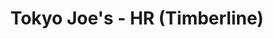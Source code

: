 ---
layout: place
title: "Tokyo Joe's - HR (Timberline)"
permalink: /colorado/highlands-ranch/tokyo-joe-s-hr-timberline.html
stateAbbr: CO
stateName: Colorado
cityName: Highlands Ranch
seo:
  name: "Tokyo Joe's - HR (Timberline)"
  type: Restaurant
  links: null
description: "Looking for sushi in Highlands Ranch, Colorado? Check out Tokyo Joe's - HR (Timberline) for a delightful Japanese dining experience. Enjoy a variety of sushi..."
place_id: ChIJlzp9RvSEbIcRPuo0WN3dsms
photos:
  - name: >-
      places/ChIJlzp9RvSEbIcRPuo0WN3dsms/photos/AeeoHcKm_KcyPXYsn3BmlhIMEinOh5GRTTt4cWrrv5NQ3DUrTvJYPYHGXXT4A6an0EZCSdxHmOxMIpDVGuGV7z8VniqzZgSWMCUlO_nNMffwTO8QypJupbPVlZAvY0Hi9QEH16XPcm8VnmjhZRnZoBlZc7ox_Os7Choa_n7JCVNa11OqErwbjNLePeHHyLizUIuPz9Ja4gVrkz9BW2dgFhKz1w7AVcHDmcU5BtRKzZZzh-PP9-VrovVhN0PityjqtPbWwALC3G5Dih1E9TRu3mnFU3XCuoOGbA9aacpzB6JhXdHQPnlm-U6hWIdWVIFVa7ZjwnMsAK68xUo9ai2oLrUg8LJjHZ5NIeM5FmYwVPaYSpFntV03xpB5ffbETM09ZmYFoEuDs8QMveOY1vQvqIAzjwHGmH6fvsjCmS6eah6B5TaBGQ
    widthPx: 4000
    heightPx: 3000
    authorAttributions:
      - displayName: Jeremy Howie
        uri: https://maps.google.com/maps/contrib/108938506792953502330
        photoUri: >-
          https://lh3.googleusercontent.com/a-/ALV-UjVXtzUenzyJqW9pRr-Bzjy2aFv0jjAwW4dKoBVsrL7iE79Tj-7SKA=s100-p-k-no-mo
    flagContentUri: >-
      https://www.google.com/local/imagery/report/?cb_client=maps_api_places.places_api&image_key=!1e10!2sCIHM0ogKEICAgIC476Oafw&hl=en-US
    googleMapsUri: >-
      https://www.google.com/maps/place//data=!3m4!1e2!3m2!1sCIHM0ogKEICAgIC476Oafw!2e10!4m2!3m1!1s0x876c84f4467d3a97:0x6bb2dddd5834ea3e
  - name: >-
      places/ChIJlzp9RvSEbIcRPuo0WN3dsms/photos/AeeoHcLNuSYX0TKSUcpJl9oLEvjJ3o_Xo6EG6iggqbFg4_WBSW_tCxOp8G3usH1BK4r_8FTsXL1ouPMHGBJhv-ObD3k75o0gQTjkf3eU_wAZQ5qo3dSGBxx9QRACzN42kUNvie0swQcBkfjEImrx6VkedXo6dDTR0HDK-qHo9SFFDKT7w9xeEmyY0eVVYjDZEBFmkTdmmE7XCr7QhoR-HA7gZxd_TI9zxky8x5QQtztmgtQkpnp0q4eX7lky5A6_no78geYo0hyyH2k1sPjbHwtay0qyvSi0-RGgE9zm9diFz267Gg
    widthPx: 4557
    heightPx: 3040
    authorAttributions:
      - displayName: Tokyo Joe's - HR (Timberline)
        uri: https://maps.google.com/maps/contrib/108665652478054829749
        photoUri: >-
          https://lh3.googleusercontent.com/a-/ALV-UjX1jDpFZFCpZfQSlP5Pi9sy9xQ5JCs3m-rOUzpZFeFVhz2GWqXv=s100-p-k-no-mo
    flagContentUri: >-
      https://www.google.com/local/imagery/report/?cb_client=maps_api_places.places_api&image_key=!1e10!2sAF1QipNmTydhEaCNvK2NIJFbJEO4dKsrjLLoV3QVoK4q&hl=en-US
    googleMapsUri: >-
      https://www.google.com/maps/place//data=!3m4!1e2!3m2!1sAF1QipNmTydhEaCNvK2NIJFbJEO4dKsrjLLoV3QVoK4q!2e10!4m2!3m1!1s0x876c84f4467d3a97:0x6bb2dddd5834ea3e
  - name: >-
      places/ChIJlzp9RvSEbIcRPuo0WN3dsms/photos/AeeoHcLOphd0oaYLILYLiJtAcslvsVF-a_AJwdjGpy7GW8_J6d46C9oGRMMXBYVx0SUEaWFmk_KhWfCo60jqvOGSSDNX5SffxXXI5uKQfrUF0jalSI-tBZVm-5lWZ8Mj5KoaDzP1wOtI-Y0HjSwutQUUJCCTeYZaMNVTrr_e7XVqyW6wJfuyrRf67aZ6v0sfR29wmi8zCYcsPkb3fjTltTEviYAU7nHcDxdF3Cw-G5cBnk3GTC7mEYlSm678cg9qAJtmwhQsl5CEmSTUmPZHNSLD3jfJhG4lKM0B2Nu1JWuYm1X6IQ
    widthPx: 4800
    heightPx: 3200
    authorAttributions:
      - displayName: Tokyo Joe's - HR (Timberline)
        uri: https://maps.google.com/maps/contrib/108665652478054829749
        photoUri: >-
          https://lh3.googleusercontent.com/a-/ALV-UjX1jDpFZFCpZfQSlP5Pi9sy9xQ5JCs3m-rOUzpZFeFVhz2GWqXv=s100-p-k-no-mo
    flagContentUri: >-
      https://www.google.com/local/imagery/report/?cb_client=maps_api_places.places_api&image_key=!1e10!2sAF1QipMMIkjsDwm4vSTOyYRMNuwRJnrYuZTQJOHo1wjO&hl=en-US
    googleMapsUri: >-
      https://www.google.com/maps/place//data=!3m4!1e2!3m2!1sAF1QipMMIkjsDwm4vSTOyYRMNuwRJnrYuZTQJOHo1wjO!2e10!4m2!3m1!1s0x876c84f4467d3a97:0x6bb2dddd5834ea3e
  - name: >-
      places/ChIJlzp9RvSEbIcRPuo0WN3dsms/photos/AeeoHcIta9_aMxB3l3OKt0QWkil_727DkGUcJKGk6C05mlyT9R1xyljcys4OoGvVZD2h3w6klKfevI0NkptjMzCKMXedtpjxl8o_bbSZk_91mcma5XzBP289II34VUA1zGhFjpe0x4IhhFMEZ-MZI6Lk3jYXHBuEwAOUgKvsqTQQPPHt7sVuo7K4DkAxHz2LtZr6AVYNMF1zxXZ-A_6Fq1ECaz6PbYVHOaq6utx8OPCXnbMHzEAwcrTjT2d8XkiJLTzJvr38H-lEKWXaVChr_VU_4AtqbWlOIfLrRlyBUdTHj4uHOZKFUSWYzsdwXtNZUaQLVJVkmD_u4770DiUCk3S4LdmSMdVihJcvVmwXUcsg0RWFjNHM7HW8fdQT9k0did9nFfrsvAkX03ODqM4OC5C9GrEiicFh4CJV-uD_Ld32wTzxKJ9G
    widthPx: 3000
    heightPx: 4000
    authorAttributions:
      - displayName: Brad Kellmayer
        uri: https://maps.google.com/maps/contrib/111253435504544434591
        photoUri: >-
          https://lh3.googleusercontent.com/a-/ALV-UjUojwuVC1e8TFquV2EAuNjCS2uScFw2TZCOdxSlSN4wXfprkwdgDw=s100-p-k-no-mo
    flagContentUri: >-
      https://www.google.com/local/imagery/report/?cb_client=maps_api_places.places_api&image_key=!1e10!2sCIHM0ogKEICAgICpxqjgigE&hl=en-US
    googleMapsUri: >-
      https://www.google.com/maps/place//data=!3m4!1e2!3m2!1sCIHM0ogKEICAgICpxqjgigE!2e10!4m2!3m1!1s0x876c84f4467d3a97:0x6bb2dddd5834ea3e
  - name: >-
      places/ChIJlzp9RvSEbIcRPuo0WN3dsms/photos/AeeoHcLofaO08Y3JtYrzQlpoPCCKU2gMy33vhE-5oCKJVn_f7VZ63OUGpeyoZM29f8XlwRVtTqX1dRepqLF1M_7h_70991DaW1PY49XrB6uYdI7NtLhgardLaprl4r20-jK_NZ_qXyW5yDyr5HVVkgc3dXZGrsp3TC_lgj2FtdvbPpaIihjiVva-tMHleMq3OEs3ziuJvURP3gHBCdRkrVXzGAf_8jJYZq-tRmbCun2PF3lTqmGdAQ3sJaLYPa4NvKvnUCgsmDjkJ77XrIirora9gwEgq4kwK6_BrX1UYBiHVZBKsQ
    widthPx: 4800
    heightPx: 3200
    authorAttributions:
      - displayName: Tokyo Joe's - HR (Timberline)
        uri: https://maps.google.com/maps/contrib/108665652478054829749
        photoUri: >-
          https://lh3.googleusercontent.com/a-/ALV-UjX1jDpFZFCpZfQSlP5Pi9sy9xQ5JCs3m-rOUzpZFeFVhz2GWqXv=s100-p-k-no-mo
    flagContentUri: >-
      https://www.google.com/local/imagery/report/?cb_client=maps_api_places.places_api&image_key=!1e10!2sAF1QipMhiWdaCYdbNFXWyIKt6KweoHhSvExvtPVhvMHy&hl=en-US
    googleMapsUri: >-
      https://www.google.com/maps/place//data=!3m4!1e2!3m2!1sAF1QipMhiWdaCYdbNFXWyIKt6KweoHhSvExvtPVhvMHy!2e10!4m2!3m1!1s0x876c84f4467d3a97:0x6bb2dddd5834ea3e
  - name: >-
      places/ChIJlzp9RvSEbIcRPuo0WN3dsms/photos/AeeoHcIj7TSd6WftwoMAglIIVyLn4kFX4JN5Un0OnetkG1-Lu-lTC58Vnt3X-ofGHQqMJ_QjGuqV0xy9fCkPVffgzA-U_pBv_YJC-iG_JlXMR5T0JZNIOop_tkpbDXCST6SY3Oj7k4EKUw7HouBVO9ZCF03a37-p6nyfcTuCwdNsHc_VJ3VjLxLSkOwr1uI84fwS3jpWCj39Vui15AFwjgVDbMZhFxY2KJU9x75D3BdEIriZNzAJz9AwRWednD8vZkH38ZMS6uRuMKp8aQONNauPvr8jWNiTC6FMMTtjIU2LNsrP3mESEIbdjUNB6w1ttZMI2-RRDGqOQqnap96wmBI6R5W0cybZBpmoARwVvCVsS_Ath6Mx7uo1kYmDgCQJ6SeIAvmExzYR070ZCh75aRrZyS_Tffm2QxdqU2NLeVCTGgGdJrY
    widthPx: 1920
    heightPx: 1080
    authorAttributions:
      - displayName: Jeremy Herman
        uri: https://maps.google.com/maps/contrib/106494629068371606903
        photoUri: >-
          https://lh3.googleusercontent.com/a-/ALV-UjWB5i0ZbUHv10nkudJWtMMU_lYGVkmbjNDC9UXhyS0HxhHF2luI=s100-p-k-no-mo
    flagContentUri: >-
      https://www.google.com/local/imagery/report/?cb_client=maps_api_places.places_api&image_key=!1e10!2sCIHM0ogKEICAgID4_Kv8iAE&hl=en-US
    googleMapsUri: >-
      https://www.google.com/maps/place//data=!3m4!1e2!3m2!1sCIHM0ogKEICAgID4_Kv8iAE!2e10!4m2!3m1!1s0x876c84f4467d3a97:0x6bb2dddd5834ea3e
  - name: >-
      places/ChIJlzp9RvSEbIcRPuo0WN3dsms/photos/AeeoHcLKFMhQXq1CyUVz-YR5eqVsowaqKpKWPAUblqhD4rZFWjKnMiZJqYbf6hgjFRYZU_FA1GUZ2Mc2lo8c4Rc5YbsxluzUbSuoLmOtwvEq_xT-cWEhjMDM5eZw2VTXt-ifA_KPVayrxM-Jt7aHyFIw8JwzqieT5DlxX6KklruMVGq2ZIJe5HdBu2Z_stwuG0VB4t13wBtj1msuu_2RZ6d6pPUSpUT2PpSCpZ9o3gyE1sGmkn5FL2og3QZp5qhH5pvk0CoVGXKcj6VdNqgwUb9nS_06B_xBwYI4cDCQuILMXMAEo0_ia8D51_3c3ln40t3kB6AodzXuz7d2vEb_ploVm64Tbpm7BXB657vgan7anLMHQGC-jXjitM54kkt6fhUPpmoze5c9gWXMiXTyFI85hm5CNAilcohRicCFbBbAogADgQ
    widthPx: 4032
    heightPx: 3024
    authorAttributions:
      - displayName: Daniel Campbell
        uri: https://maps.google.com/maps/contrib/110119134273864459678
        photoUri: >-
          https://lh3.googleusercontent.com/a-/ALV-UjUhB-v0CDwqAVEiHGyNdFCzSwDpMFwDipuM9B2-m84-KoqP7sv7=s100-p-k-no-mo
    flagContentUri: >-
      https://www.google.com/local/imagery/report/?cb_client=maps_api_places.places_api&image_key=!1e10!2sCIHM0ogKEICAgICJh5yBAQ&hl=en-US
    googleMapsUri: >-
      https://www.google.com/maps/place//data=!3m4!1e2!3m2!1sCIHM0ogKEICAgICJh5yBAQ!2e10!4m2!3m1!1s0x876c84f4467d3a97:0x6bb2dddd5834ea3e
  - name: >-
      places/ChIJlzp9RvSEbIcRPuo0WN3dsms/photos/AeeoHcJ6Jgix6zBkS1bmzO-auo6qem_2r0eKKZaDMYx07p4nlLaRQsP5kJNL9-gpa24RuqWDL21CcVNusB0bqp-pQinUO5Ek7PDR4DhSX5ykeLJJm8n_7bz3DjObyOH8xovUW9Uu_0hsK1jMYzNHzaFqIph-pIvCnCEx0jEJdg2q_rkeNX5kCy7KxlrHL6HtZ25xA-lhh_4tPOeyx8jzfojFX66byx6LQmmOdfU4ACca7aYVTYX2L3EE3ZVgnLVtrLhFCp2w1pGrXu4X4F9Nx7A7cRaStfZaByPRgR3H-k1NiVK72YrTw7dYE9wnUmAbwRo6CoWJaBO2myGJL2kRjZWD6S_G_dmAKM0s3u0o741Ur9PA2WWgvKku2IixeBOHieK4cKhmk_kW6GKflIUOGg4gaOFRmS8L83-R4ZXrk1EWdOrLRDM
    widthPx: 3024
    heightPx: 4032
    authorAttributions:
      - displayName: Abdulaziz
        uri: https://maps.google.com/maps/contrib/118391544304517459032
        photoUri: >-
          https://lh3.googleusercontent.com/a-/ALV-UjVHFJNNkyU9BGtX_HZy1t9MlC5E4Hb7A9tA5KfRtAElY_ZJ3HNB=s100-p-k-no-mo
    flagContentUri: >-
      https://www.google.com/local/imagery/report/?cb_client=maps_api_places.places_api&image_key=!1e10!2sCIHM0ogKEICAgICBvpTvngE&hl=en-US
    googleMapsUri: >-
      https://www.google.com/maps/place//data=!3m4!1e2!3m2!1sCIHM0ogKEICAgICBvpTvngE!2e10!4m2!3m1!1s0x876c84f4467d3a97:0x6bb2dddd5834ea3e
  - name: >-
      places/ChIJlzp9RvSEbIcRPuo0WN3dsms/photos/AeeoHcJwtyGc6sSENGwI50fMPHjMWeo6LLHoaE7dVSdVpAOwsgG4a-vj-uMQ8eVD9dmBi43XpGxTaB7icIpPJayTt-_WL5BNdav4TSskGDO8x7iwMahfRLKCWSLxJ9i_I7a28raR8Y_OomnLNdxlisM1Zee1w7MctLJoQCG8cZ7qKWnURgReo_RnmN_qBGrSahXlZueB-HU6M9WjRDmsWiJTQL6MMJ2xr1h0Mag0wcj4i92NTW7MXgFfXh0KhU0wkBtG8FVL7D0iLmQE6qxfeJC-58aPOjYRvnsGMvquwAoKszu5XYsijXmSY2ZD2bVwLQjWLoDF58eVa0QmUVFSF-eumY7TL-r0QjLSOJbedqpv53nVJp1OqqTfu1ZzsTyh7DYvstt-CuenH89GoEm8h9HiQiTusSNFInOQpCTMHodEg-6vxg
    widthPx: 3024
    heightPx: 4032
    authorAttributions:
      - displayName: Bijan Eckels
        uri: https://maps.google.com/maps/contrib/100791685851570586241
        photoUri: >-
          https://lh3.googleusercontent.com/a-/ALV-UjXwTF7V0qDn3tKWcX4BoW_AvI0yr4DOLUGCjzhO-jBR5XvfxxaL=s100-p-k-no-mo
    flagContentUri: >-
      https://www.google.com/local/imagery/report/?cb_client=maps_api_places.places_api&image_key=!1e10!2sCIHM0ogKEICAgID274y5eQ&hl=en-US
    googleMapsUri: >-
      https://www.google.com/maps/place//data=!3m4!1e2!3m2!1sCIHM0ogKEICAgID274y5eQ!2e10!4m2!3m1!1s0x876c84f4467d3a97:0x6bb2dddd5834ea3e
  - name: >-
      places/ChIJlzp9RvSEbIcRPuo0WN3dsms/photos/AeeoHcLQa859P7DcYE8TdlUCEslOjj5ZfXrr7IMuuGD_3DtjlYn-qibqEQWO2BlqeHTZyJQlQAs_9KxxXKBDJfzuuF_eFdLNZSbapdx2O8HLLjgR6rmAl07SlEdJoKmRslVxeNb4i66H4pWmqz_U4JNbcF-P_Agew7JgmrNAv_OVIuILxDIEMpi6jtPYVJ5JR5uLjJw55qQoCV7pdeZrZQfD7wwfOgJ5tJF_uu0PVOrJ4fW4k7JKGpdu2vRIii11f13r7YKSrfRI0KpZOekdjQLLfVYxPZZMSuiIS0NESEorKj2GOqZLhaBJaiv3hruf9cI1H281AaA5XxmomDP_U0ePOjTM3mZ87ujwa_FzeYg35mLj8AtsOSSSZTybPX_ZJ5tpsQ8inRhhgWvgTVBxqNPS7hd1MoDuBcZDSRYq-_92oXMh87LC
    widthPx: 3024
    heightPx: 4032
    authorAttributions:
      - displayName: Travis Garcia
        uri: https://maps.google.com/maps/contrib/111560683055942078443
        photoUri: >-
          https://lh3.googleusercontent.com/a/ACg8ocKHGNm_OsOfipoBf9zPLyAM7Jgt1UvAzfQ6kFLm20MJDnMctQ=s100-p-k-no-mo
    flagContentUri: >-
      https://www.google.com/local/imagery/report/?cb_client=maps_api_places.places_api&image_key=!1e10!2sCIHM0ogKEICAgID3tqqfnAE&hl=en-US
    googleMapsUri: >-
      https://www.google.com/maps/place//data=!3m4!1e2!3m2!1sCIHM0ogKEICAgID3tqqfnAE!2e10!4m2!3m1!1s0x876c84f4467d3a97:0x6bb2dddd5834ea3e
address: 6642 Timberline Rd, Highlands Ranch, CO 80130, USA
street: 6642 Timberline Rd
city: Highlands Ranch
state: CO
zip: '80130'
country: USA
neighborhood: null
latitude: '39.543047'
longitude: '-104.911565'
accessibility_options:
  wheelchairAccessibleParking: true
  wheelchairAccessibleEntrance: true
  wheelchairAccessibleRestroom: true
  wheelchairAccessibleSeating: true
business_status: OPERATIONAL
name: Tokyo Joe's - HR (Timberline)
google_maps_links:
  directionsUri: >-
    https://www.google.com/maps/dir//''/data=!4m7!4m6!1m1!4e2!1m2!1m1!1s0x876c84f4467d3a97:0x6bb2dddd5834ea3e!3e0
  placeUri: https://maps.google.com/?cid=7760509050650159678
  writeAReviewUri: >-
    https://www.google.com/maps/place//data=!4m3!3m2!1s0x876c84f4467d3a97:0x6bb2dddd5834ea3e!12e1
  reviewsUri: >-
    https://www.google.com/maps/place//data=!4m4!3m3!1s0x876c84f4467d3a97:0x6bb2dddd5834ea3e!9m1!1b1
  photosUri: >-
    https://www.google.com/maps/place//data=!4m3!3m2!1s0x876c84f4467d3a97:0x6bb2dddd5834ea3e!10e5
primary_type: Asian Restaurant
opening_hours:
  regular: null
  current: null
secondary_opening_hours:
  regular:
    weekdayDescriptions: null
    type: null
  current:
    weekdayDescriptions: null
    type: null
phone: null
price_level: null
price_range: null
rating: null
rating_count: 0
website: null
reviews: null
parking_options: null
payment_options: null
allow_dogs: null
curbside_pickup: null
delivery: null
dine_in: null
good_for_children: null
good_for_groups: null
good_for_sports: null
live_music: null
menu_for_children: null
outdoor_seating: null
reservable: null
restroom: null
serves_beer: null
serves_breakfast: null
serves_brunch: null
serves_cocktails: null
serves_coffee: null
serves_dinner: null
serves_dessert: null
serves_lunch: null
serves_vegetarian_food: null
serves_wine: null
takeout: null
summary: null

---